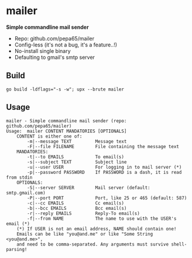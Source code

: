 # mailer
**Simple commandline mail sender**

* Repo: github.com/pepa65/mailer
* Config-less (it's not a bug, it's a feature..!)
* No-install single binary
* Defaulting to gmail's smtp server

## Build
`go build -ldflags="-s -w"; upx --brute mailer`

## Usage
```
mailer - Simple commandline mail sender (repo: github.com/pepa65/mailer)
Usage:  mailer CONTENT MANDATORIES [OPTIONALS]
    CONTENT is either one of:
        -m|--message TEXT         Message text
        -F|--file FILENAME        File containing the message text
    MANDATORIES:
        -t|--to EMAILS            To email(s)
        -s|--subject TEXT         Subject line
        -u|--user USER            For logging in to mail server (*)
        -p|--password PASSWORD    If PASSWORD is a dash, it is read from stdin
    OPTIONALS:
        -S|--server SERVER        Mail server (default: smtp.gmail.com)
        -P|--port PORT            Port, like 25 or 465 (default: 587)
        -c|--cc EMAILS            Cc email(s)
        -b|--bcc EMAILS           Bcc email(s)
        -r|--reply EMAILS         Reply-To email(s)
        -f|--from NAME            The name to use with the USER's email (*)
    (*) If USER is not an email address, NAME should contain one!
    Emails can be like "you@and.me" or like "Some String <you@and.me>",
    and need to be comma-separated. Any arguments must survive shell-parsing!
```
